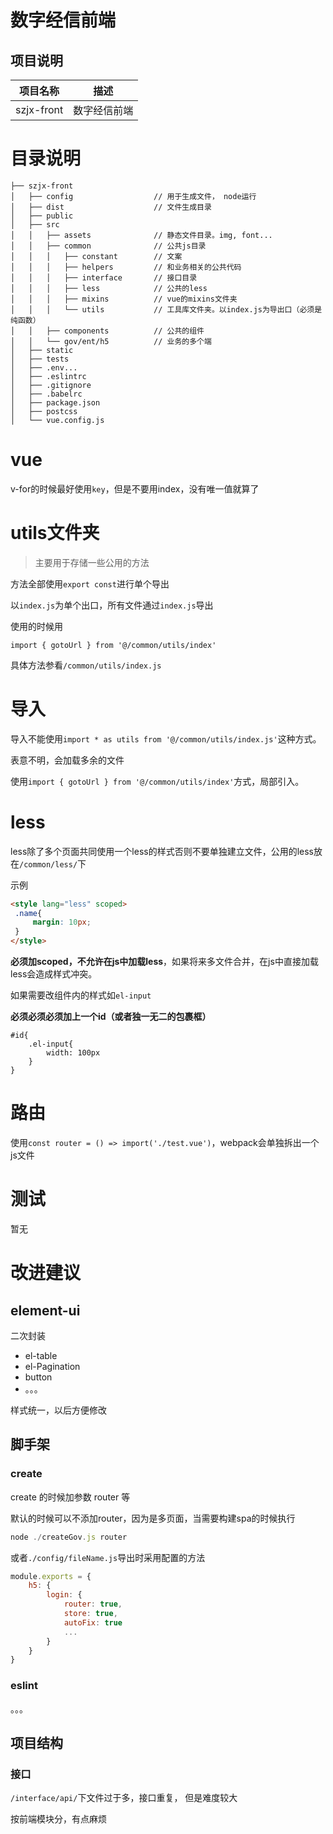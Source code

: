 # 数字经信前端

## 项目说明

| 项目名称 | 描述 |
| -------- | -------- |
| szjx-front | 数字经信前端 |

# 目录说明
```
├── szjx-front
│   ├── config                  // 用于生成文件， node运行
│   ├── dist                    // 文件生成目录
│   ├── public          
│   ├── src 
│   │   ├── assets              // 静态文件目录。img, font... 
│   │   ├── common              // 公共js目录
│   │   │   ├── constant        // 文案
│   │   │   ├── helpers         // 和业务相关的公共代码
│   │   │   ├── interface       // 接口目录
│   │   │   ├── less            // 公共的less
│   │   │   ├── mixins          // vue的mixins文件夹
│   │   │   └── utils           // 工具库文件夹。以index.js为导出口（必须是纯函数）
│   │   ├── components          // 公共的组件
│   │   └── gov/ent/h5          // 业务的多个端
│   ├── static
│   ├── tests
│   ├── .env...
│   ├── .eslintrc
│   ├── .gitignore
│   ├── .babelrc
│   ├── package.json
│   ├── postcss
│   └── vue.config.js
```
# vue
v-for的时候最好使用`key`，但是不要用index，没有唯一值就算了

# utils文件夹
> 主要用于存储一些公用的方法

方法全部使用`export const`进行单个导出

以`index.js`为单个出口，所有文件通过`index.js`导出

使用的时候用 
```
import { gotoUrl } from '@/common/utils/index'
```

具体方法参看`/common/utils/index.js`


# 导入
导入不能使用`import * as utils from '@/common/utils/index.js'`这种方式。

表意不明，会加载多余的文件

使用`import { gotoUrl } from '@/common/utils/index'`方式，局部引入。

# less
less除了多个页面共同使用一个less的样式否则不要单独建立文件，公用的less放在`/common/less/`下

示例
```html
<style lang="less" scoped>
 .name{
     margin: 10px;
 }
</style>
```

**必须加scoped，不允许在js中加载less**，如果将来多文件合并，在js中直接加载less会造成样式冲突。

如果需要改组件内的样式如`el-input`

**必须必须必须加上一个id（或者独一无二的包裹框）**
```
#id{
    .el-input{
        width: 100px
    }
}
```


# 路由
使用`const router = () => import('./test.vue')`，webpack会单独拆出一个js文件

# 测试
暂无

# 改进建议
## element-ui
二次封装
* el-table
* el-Pagination
* button
* 。。。

样式统一，以后方便修改

## 脚手架
### create
create 的时候加参数 router 等

默认的时候可以不添加router，因为是多页面，当需要构建spa的时候执行
```js
node ./createGov.js router
```

或者`./config/fileName.js`导出时采用配置的方法
```js
module.exports = {
    h5: {
        login: {
            router: true,
            store: true,
            autoFix: true
            ...
        }
    }
}
```


### eslint
。。。

## 项目结构
### 接口
`/interface/api/`下文件过于多，接口重复， 但是难度较大

按前端模块分，有点麻烦


